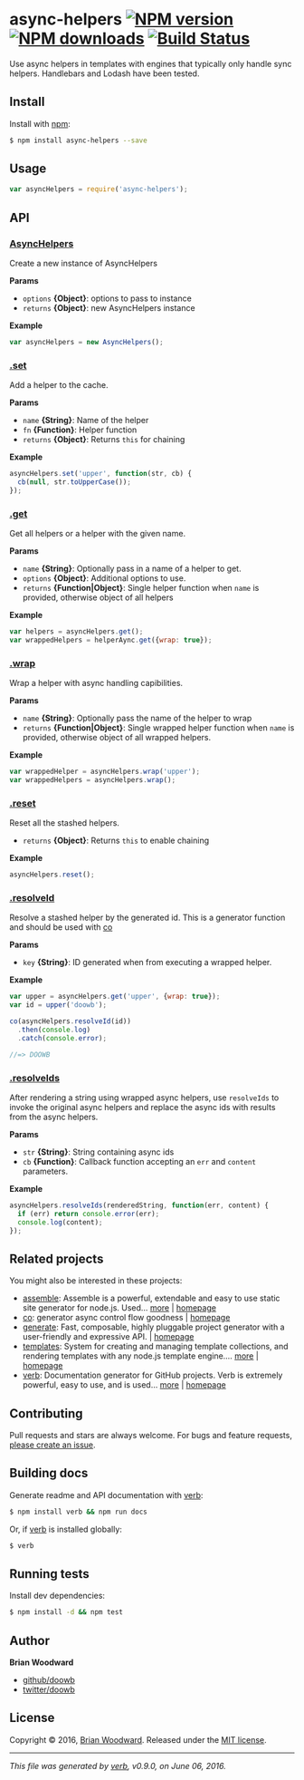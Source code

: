 # async-helpers [![NPM version](https://img.shields.io/npm/v/async-helpers.svg?style=flat)](https://www.npmjs.com/package/async-helpers) [![NPM downloads](https://img.shields.io/npm/dm/async-helpers.svg?style=flat)](https://npmjs.org/package/async-helpers) [![Build Status](https://img.shields.io/travis/doowb/async-helpers.svg?style=flat)](https://travis-ci.org/doowb/async-helpers)

Use async helpers in templates with engines that typically only handle sync helpers. Handlebars and Lodash have been tested.

## Install

Install with [npm](https://www.npmjs.com/):

```sh
$ npm install async-helpers --save
```

## Usage

```js
var asyncHelpers = require('async-helpers');
```

## API

### [AsyncHelpers](index.js#L26)

Create a new instance of AsyncHelpers

**Params**

* `options` **{Object}**: options to pass to instance
* `returns` **{Object}**: new AsyncHelpers instance

**Example**

```js
var asyncHelpers = new AsyncHelpers();
```

### [.set](index.js#L62)

Add a helper to the cache.

**Params**

* `name` **{String}**: Name of the helper
* `fn` **{Function}**: Helper function
* `returns` **{Object}**: Returns `this` for chaining

**Example**

```js
asyncHelpers.set('upper', function(str, cb) {
  cb(null, str.toUpperCase());
});
```

### [.get](index.js#L85)

Get all helpers or a helper with the given name.

**Params**

* `name` **{String}**: Optionally pass in a name of a helper to get.
* `options` **{Object}**: Additional options to use.
* `returns` **{Function|Object}**: Single helper function when `name` is provided, otherwise object of all helpers

**Example**

```js
var helpers = asyncHelpers.get();
var wrappedHelpers = helperAync.get({wrap: true});
```

### [.wrap](index.js#L197)

Wrap a helper with async handling capibilities.

**Params**

* `name` **{String}**: Optionally pass the name of the helper to wrap
* `returns` **{Function|Object}**: Single wrapped helper function when `name` is provided, otherwise object of all wrapped helpers.

**Example**

```js
var wrappedHelper = asyncHelpers.wrap('upper');
var wrappedHelpers = asyncHelpers.wrap();
```

### [.reset](index.js#L218)

Reset all the stashed helpers.

* `returns` **{Object}**: Returns `this` to enable chaining

**Example**

```js
asyncHelpers.reset();
```

### [.resolveId](index.js#L243)

Resolve a stashed helper by the generated id. This is a generator function and should be used with [co](https://github.com/tj/co)

**Params**

* `key` **{String}**: ID generated when from executing a wrapped helper.

**Example**

```js
var upper = asyncHelpers.get('upper', {wrap: true});
var id = upper('doowb');

co(asyncHelpers.resolveId(id))
  .then(console.log)
  .catch(console.error);

//=> DOOWB
```

### [.resolveIds](index.js#L370)

After rendering a string using wrapped async helpers, use `resolveIds` to invoke the original async helpers and replace the async ids with results from the async helpers.

**Params**

* `str` **{String}**: String containing async ids
* `cb` **{Function}**: Callback function accepting an `err` and `content` parameters.

**Example**

```js
asyncHelpers.resolveIds(renderedString, function(err, content) {
  if (err) return console.error(err);
  console.log(content);
});
```

## Related projects

You might also be interested in these projects:

* [assemble](https://www.npmjs.com/package/assemble): Assemble is a powerful, extendable and easy to use static site generator for node.js. Used… [more](https://www.npmjs.com/package/assemble) | [homepage](https://github.com/assemble/assemble)
* [co](https://www.npmjs.com/package/co): generator async control flow goodness | [homepage](https://github.com/tj/co)
* [generate](https://www.npmjs.com/package/generate): Fast, composable, highly pluggable project generator with a user-friendly and expressive API. | [homepage](https://github.com/generate/generate)
* [templates](https://www.npmjs.com/package/templates): System for creating and managing template collections, and rendering templates with any node.js template engine.… [more](https://www.npmjs.com/package/templates) | [homepage](https://github.com/jonschlinkert/templates)
* [verb](https://www.npmjs.com/package/verb): Documentation generator for GitHub projects. Verb is extremely powerful, easy to use, and is used… [more](https://www.npmjs.com/package/verb) | [homepage](https://github.com/verbose/verb)

## Contributing

Pull requests and stars are always welcome. For bugs and feature requests, [please create an issue](https://github.com/doowb/async-helpers/issues/new).

## Building docs

Generate readme and API documentation with [verb](https://github.com/verbose/verb):

```sh
$ npm install verb && npm run docs
```

Or, if [verb](https://github.com/verbose/verb) is installed globally:

```sh
$ verb
```

## Running tests

Install dev dependencies:

```sh
$ npm install -d && npm test
```

## Author

**Brian Woodward**

* [github/doowb](https://github.com/doowb)
* [twitter/doowb](http://twitter.com/doowb)

## License

Copyright © 2016, [Brian Woodward](https://github.com/doowb).
Released under the [MIT license](https://github.com/doowb/async-helpers/blob/master/LICENSE).

***

_This file was generated by [verb](https://github.com/verbose/verb), v0.9.0, on June 06, 2016._